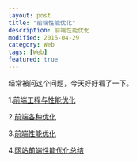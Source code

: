 ```yaml
---
layout: post
title: "前端性能优化"
description: 前端性能优化
modified: 2016-04-29
category: Web
tags: [Web]
featured: true
---
```


经常被问这个问题，今天好好看了一下。

1.[前端工程与性能优化](https://github.com/fouber/blog/issues/3)

2.[前端各种优化](http://www.cnblogs.com/Darren_code/archive/2011/12/31/property.html)

3.[前端性能优化](http://www.iteye.com/magazines/116-Web-Front-Performance-Best-Practice#385)

4.[网站前端性能优化总结](http://www.open-open.com/news/view/9902b7)





	